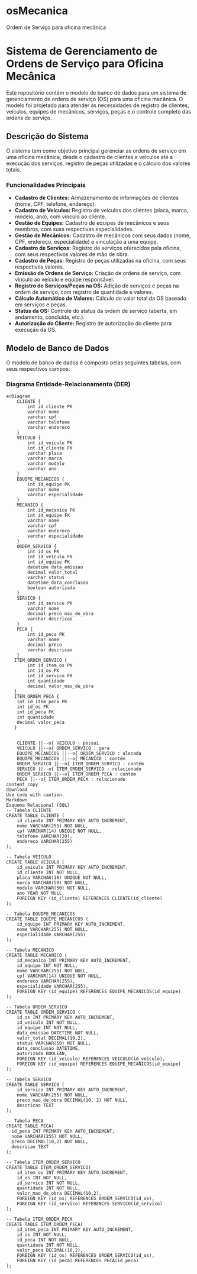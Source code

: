 # osMecanica
Ordem de Serviço para oficina mecânica 

# Sistema de Gerenciamento de Ordens de Serviço para Oficina Mecânica

Este repositório contém o modelo de banco de dados para um sistema de gerenciamento de ordens de serviço (OS) para uma oficina mecânica. O modelo foi projetado para atender às necessidades de registro de clientes, veículos, equipes de mecânicos, serviços, peças e o controle completo das ordens de serviço.

## Descrição do Sistema

O sistema tem como objetivo principal gerenciar as ordens de serviço em uma oficina mecânica, desde o cadastro de clientes e veículos até a execução dos serviços, registro de peças utilizadas e o cálculo dos valores totais.

### Funcionalidades Principais

*   **Cadastro de Clientes:** Armazenamento de informações de clientes (nome, CPF, telefone, endereço).
*   **Cadastro de Veículos:** Registro de veículos dos clientes (placa, marca, modelo, ano), com vínculo ao cliente.
*   **Gestão de Equipes:** Cadastro de equipes de mecânicos e seus membros, com suas respectivas especialidades.
*   **Gestão de Mecânicos:** Cadastro de mecânicos com seus dados (nome, CPF, endereço, especialidade) e vinculação a uma equipe.
*   **Cadastro de Serviços:** Registro de serviços oferecidos pela oficina, com seus respectivos valores de mão de obra.
*   **Cadastro de Peças:** Registro de peças utilizadas na oficina, com seus respectivos valores.
*   **Emissão de Ordens de Serviço:** Criação de ordens de serviço, com vínculo ao veículo e equipe responsável.
*   **Registro de Serviços/Peças na OS:** Adição de serviços e peças na ordem de serviço, com registro de quantidade e valores.
*   **Cálculo Automático de Valores:** Cálculo do valor total da OS baseado em serviços e peças.
*   **Status da OS:** Controle do status da ordem de serviço (aberta, em andamento, concluída, etc.).
*   **Autorização do Cliente:** Registro de autorização do cliente para execução da OS.

## Modelo de Banco de Dados

O modelo de banco de dados é composto pelas seguintes tabelas, com seus respectivos campos:

### Diagrama Entidade-Relacionamento (DER)

```mermaid'''
erDiagram
    CLIENTE {
        int id_cliente PK
        varchar nome
        varchar cpf
        varchar telefone
        varchar endereco
    }
    VEICULO {
        int id_veiculo PK
        int id_cliente FK
        varchar placa
        varchar marca
        varchar modelo
        varchar ano
    }
    EQUIPE_MECANICOS {
        int id_equipe PK
        varchar nome
        varchar especialidade
    }
    MECANICO {
        int id_mecanico PK
        int id_equipe FK
        varchar nome
        varchar cpf
        varchar endereco
        varchar especialidade
    }
    ORDEM_SERVICO {
        int id_os PK
        int id_veiculo FK
        int id_equipe FK
        datetime data_emissao
        decimal valor_total
        varchar status
        datetime data_conclusao
        boolean autorizada
    }
    SERVICO {
        int id_servico PK
        varchar nome
        decimal preco_mao_de_obra
        varchar descricao
    }
    PECA {
        int id_peca PK
        varchar nome
        decimal preco
        varchar descricao
    }
   ITEM_ORDEM_SERVICO {
        int id_item_os PK
        int id_os FK
        int id_servico FK
        int quantidade
        decimal valor_mao_de_obra
   }
   ITEM_ORDEM_PECA {
    int id_item_peca PK
    int id_os FK
    int id_peca FK
    int quantidade
    decimal valor_peca
   }
    
    
    CLIENTE ||--o{ VEICULO : possui
    VEICULO ||--o{ ORDEM_SERVICO : gera
    EQUIPE_MECANICOS ||--o{ ORDEM_SERVICO : alocada
    EQUIPE_MECANICOS ||--o{ MECANICO : contém
    ORDEM_SERVICO ||--o{ ITEM_ORDEM_SERVICO : contém
    SERVICO ||--o{ ITEM_ORDEM_SERVICO : relacionado
    ORDEM_SERVICO ||--o{ ITEM_ORDEM_PECA : contém
    PECA ||--o{ ITEM_ORDEM_PECA : relacionado
content_copy
download
Use code with caution.
Markdown
Esquema Relacional (SQL)
-- Tabela CLIENTE
CREATE TABLE CLIENTE (
    id_cliente INT PRIMARY KEY AUTO_INCREMENT,
    nome VARCHAR(255) NOT NULL,
    cpf VARCHAR(14) UNIQUE NOT NULL,
    telefone VARCHAR(20),
    endereco VARCHAR(255)
);

-- Tabela VEICULO
CREATE TABLE VEICULO (
    id_veiculo INT PRIMARY KEY AUTO_INCREMENT,
    id_cliente INT NOT NULL,
    placa VARCHAR(10) UNIQUE NOT NULL,
    marca VARCHAR(50) NOT NULL,
    modelo VARCHAR(50) NOT NULL,
    ano YEAR NOT NULL,
    FOREIGN KEY (id_cliente) REFERENCES CLIENTE(id_cliente)
);

-- Tabela EQUIPE_MECANICOS
CREATE TABLE EQUIPE_MECANICOS (
    id_equipe INT PRIMARY KEY AUTO_INCREMENT,
    nome VARCHAR(255) NOT NULL,
    especialidade VARCHAR(255)
);

-- Tabela MECANICO
CREATE TABLE MECANICO (
    id_mecanico INT PRIMARY KEY AUTO_INCREMENT,
    id_equipe INT NOT NULL,
    nome VARCHAR(255) NOT NULL,
    cpf VARCHAR(14) UNIQUE NOT NULL,
    endereco VARCHAR(255),
    especialidade VARCHAR(255),
    FOREIGN KEY (id_equipe) REFERENCES EQUIPE_MECANICOS(id_equipe)
);

-- Tabela ORDEM_SERVICO
CREATE TABLE ORDEM_SERVICO (
    id_os INT PRIMARY KEY AUTO_INCREMENT,
    id_veiculo INT NOT NULL,
    id_equipe INT NOT NULL,
    data_emissao DATETIME NOT NULL,
    valor_total DECIMAL(10,2),
    status VARCHAR(50) NOT NULL,
    data_conclusao DATETIME,
    autorizada BOOLEAN,
    FOREIGN KEY (id_veiculo) REFERENCES VEICULO(id_veiculo),
    FOREIGN KEY (id_equipe) REFERENCES EQUIPE_MECANICOS(id_equipe)
);

-- Tabela SERVICO
CREATE TABLE SERVICO (
    id_servico INT PRIMARY KEY AUTO_INCREMENT,
    nome VARCHAR(255) NOT NULL,
    preco_mao_de_obra DECIMAL(10, 2) NOT NULL,
    descricao TEXT
);

-- Tabela PECA
CREATE TABLE PECA(
  id_peca INT PRIMARY KEY AUTO_INCREMENT,
  nome VARCHAR(255) NOT NULL,
  preco DECIMAL(10,2) NOT NULL,
  descricao TEXT
);

-- Tabela ITEM_ORDEM_SERVICO
CREATE TABLE ITEM_ORDEM_SERVICO(
    id_item_os INT PRIMARY KEY AUTO_INCREMENT,
    id_os INT NOT NULL,
    id_servico INT NOT NULL,
    quantidade INT NOT NULL,
    valor_mao_de_obra DECIMAL(10,2),
    FOREIGN KEY (id_os) REFERENCES ORDEM_SERVICO(id_os),
    FOREIGN KEY (id_servico) REFERENCES SERVICO(id_servico)
);

-- Tabela ITEM_ORDEM_PECA
CREATE TABLE ITEM_ORDEM_PECA(
    id_item_peca INT PRIMARY KEY AUTO_INCREMENT,
    id_os INT NOT NULL,
    id_peca INT NOT NULL,
    quantidade INT NOT NULL,
    valor_peca DECIMAL(10,2),
    FOREIGN KEY (id_os) REFERENCES ORDEM_SERVICO(id_os),
    FOREIGN KEY (id_peca) REFERENCES PECA(id_peca)
);

